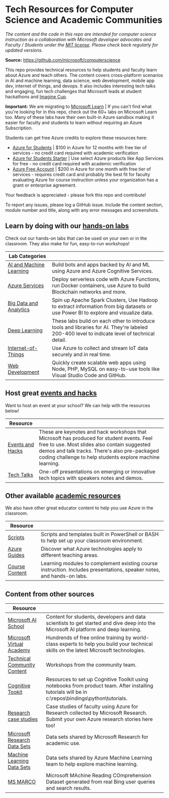 # Tech Resources for Computer Science and Academic Communities

*The content and the code in this repo are intended for computer science instruction as a collaboration with Microsoft developer advocates and Faculty / Students under the [MIT license](LICENSE.md). Please check back regularly for updated versions.*

**Source:** https://github.com/microsoft/computerscience

This repo provides technical resources to help students and faculty learn about Azure and teach others. The content covers cross-platform scenarios in AI and machine learning, data science, web development, mobile app dev, internet of things, and devops. It also includes interesting tech talks and engaging, fun tech challenges that Microsoft leads at student hackathons and [Imagine Cup](http://www.imaginecup.com).

**Important:** We are migrating to [Microsoft Learn](https://docs.microsoft.com/learn/) | If you can't find what you're looking for in this repo, check out the 60+ labs on Microsoft Learn too. Many of these labs have their own built-in Azure sandbox making it easier for faculty and students to learn without requiring an Azure Subscription.

Students can get free Azure credits to explore these resources here:

* [Azure for Students](https://azure.microsoft.com/en-us/free/students/) | $100 in Azure for 12 months with free tier of services - no credit card required with academic verification
* [Azure for Students Starter](https://azure.microsoft.com/en-us/free/students-starter-faq/) | Use select Azure products like App Services for free - no credit card required with academic verification
* [Azure Free Account](https://azure.microsoft.com/en-us/free/) | $200 in Azure for one month with free tier of services - requires credit card and probably the best fit for faculty evaluating Azure for course instruction unless your organization has a grant or enterprise agreement.

Your feedback is appreciated - please fork this repo and contribute!

To report any issues, please log a GitHub issue. Include the content section, module number and title, along with any error messages and screenshots.

## Learn by doing with our [hands-on labs](Labs)

Check out our hands-on labs that can be used on your own or in the classroom. They also make for fun, easy-to-run workshops!

| Lab Categories | |
| - | - |
| [AI and Machine Learning](Labs/AI%20and%20Machine%20Learning) | Build bots and apps backed by AI and ML using Azure and Azure Cognitive Services. |
| [Azure Services](Labs/Azure%20Services) | Deploy serverless code with Azure Functions, run Docker containers, use Azure to build Blockchain networks and more. |
| [Big Data and Analytics](Labs/Big%20Data%20and%20Analytics) | Spin up Apache Spark Clusters, Use Hadoop to extract information from big datasets or use Power BI to explore and visualize data. |
| [Deep Learning](Labs/Deep%20Learning) | These labs build on each other to introduce tools and libraries for AI. They're labeled 200-400 level to indicate level of technical detail. |
| [Internet-of-Things](Labs/Internet-of-Things) | Use Azure to collect and stream IoT data securely and in real time. |
| [Web Development](Labs/Web%20Development) | Quickly create scalable web apps using Node, PHP, MySQL on easy-to-use tools like Visual Studio Code and GitHub. |

## Host great [events and hacks](Events%20and%20Hacks)

Want to host an event at your school? We can help with the resources below!

| Resource | |
| - | - |
| [Events and Hacks](Events%20and%20Hacks) | These are keynotes and hack workshops that Microsoft has produced for student events. Feel free to use. Most slides also contain suggested demos and talk tracks. There's also pre-packaged coding challenge to help students explore machine learning. |
| [Tech Talks](Events%20and%20Hacks/Tech%20Talks) | One-off presentations on emerging or innovative tech topics with speakers notes and demos. |

## Other available [academic resources](Educator%20Resources)

We also have other great educator content to help you use Azure in the classroom.

| Resource | |
| - | - |
| [Scripts](Educator%20Resources/Scripts) | Scripts and templates built in PowerShell or BASH to help set up your classroom environment. |
| [Azure Guides](Educator%20Resources/Azure%20Guides) | Discover what Azure technologies apply to different teaching areas. |
| [Course Content](Educator%20Resources/Complimentary%20Course%20Content) | Learning modules to complement existing course instruction. Includes presentations, speaker notes, and hands-on labs. |

## Content from other sources

| Resource | |
| - | - |
|[Microsoft AI School](https://aischool.microsoft.com)|Content for students, developers and data scientists to get started and dive deep into the Microsoft AI platform and deep learning. |
|[Microsoft Virtual Academy ](https://mva.microsoft.com/)|Hundrends of free online training by world-class experts to help you build your technical skills on the latest Microsoft technologies. |
| [Technical Community Content](https://github.com/Microsoft/TechnicalCommunityContent) | Workshops from the community team. |
| [Cognitive Tookit](https://docs.microsoft.com/en-us/cognitive-toolkit/Setup-Windows-Binary-Script) | Resources to set up Cognitive Toolkit using notebooks from product team. After installing tutorials will be in c:\repos\bindings\python\tutorials. |
| [Research case studies](https://www.microsoft.com/en-us/research/academic-program/microsoft-azure-for-research/) | Case studies of faculty using Azure for Research collected by Microsoft Research. Submit your own Azure research stories here too! |
| [Microsoft Research Data Sets](http://aka.ms/datascience) | Data sets shared by Microsoft Research for academic use. |
| [Machine Learning Data Sets](https://docs.microsoft.com/en-us/azure/machine-learning/machine-learning-use-sample-datasets) | Data sets shared by Azure Machine Learning team to help explore machine learning. |
| [MS MARCO](http://www.msmarco.org) | Microsoft MAchine Reading COmprehension Dataset generated from real Bing user queries and search results. |
